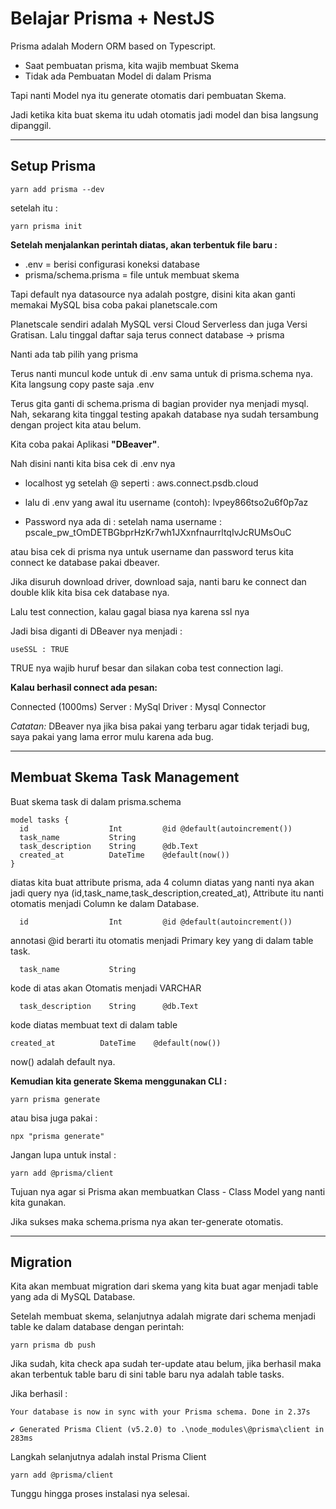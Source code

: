 # Belajar Prisma + NestJS

Prisma adalah Modern ORM based on Typescript.

- Saat pembuatan prisma, kita wajib membuat Skema
- Tidak ada Pembuatan Model di dalam Prisma

Tapi nanti Model nya itu generate otomatis dari pembuatan Skema.

Jadi ketika kita buat skema itu udah otomatis jadi model dan bisa langsung dipanggil.

---

## Setup Prisma

```
yarn add prisma --dev
```

setelah itu :

```
yarn prisma init
```


**Setelah menjalankan perintah diatas, akan terbentuk file baru :**

- .env = berisi configurasi koneksi database
- prisma/schema.prisma = file untuk membuat skema

Tapi default nya datasource nya adalah postgre, disini kita akan ganti memakai MySQL bisa coba pakai planetscale.com

Planetscale sendiri adalah MySQL versi Cloud Serverless dan juga Versi Gratisan.
Lalu tinggal daftar saja terus connect database -> prisma

Nanti ada tab pilih yang prisma

Terus nanti muncul kode untuk di .env sama untuk di prisma.schema nya.
Kita langsung copy paste saja .env

Terus gita ganti di schema.prisma di bagian provider nya menjadi mysql.
Nah, sekarang kita tinggal testing apakah database nya sudah tersambung dengan project kita atau belum.

Kita coba pakai Aplikasi **"DBeaver"**.


Nah disini nanti kita bisa cek di .env nya

* localhost yg setelah @ seperti :
aws.connect.psdb.cloud

* lalu di .env yang awal itu username (contoh):
lvpey866tso2u6f0p7az

* Password nya ada di : setelah nama username :
pscale_pw_tOmDETBGbprHzKr7wh1JXxnfnaurrltqIvJcRUMsOuC

atau bisa cek di prisma nya untuk username dan password
terus kita connect ke database pakai dbeaver.

Jika disuruh download driver, download saja, nanti baru ke connect dan double klik kita bisa cek database nya.

Lalu test connection, kalau gagal biasa nya karena ssl nya

Jadi bisa diganti di DBeaver nya menjadi :

```
useSSL : TRUE
```

TRUE nya wajib huruf besar dan silakan coba test connection lagi.


**Kalau berhasil connect ada pesan:**

Connected (1000ms)
Server : MySql
Driver : Mysql Connector

*Catatan:*
DBeaver nya jika bisa pakai yang terbaru agar tidak terjadi bug, saya pakai yang lama error mulu karena ada bug.

---

## Membuat Skema Task Management

Buat skema task di dalam prisma.schema

```
model tasks {
  id                  Int         @id @default(autoincrement())
  task_name           String 
  task_description    String      @db.Text
  created_at          DateTime    @default(now())
}

```

diatas kita buat attribute prisma, ada 4 column diatas yang nanti nya akan jadi query nya (id,task_name,task_description,created_at),
Attribute itu nanti otomatis menjadi Column ke dalam Database.

```
  id                  Int         @id @default(autoincrement())
```

annotasi @id berarti itu otomatis menjadi Primary key yang di dalam table task.

```
  task_name           String 
```
kode di atas akan Otomatis menjadi VARCHAR

```
  task_description    String      @db.Text
```

kode diatas membuat text di dalam table

```
created_at          DateTime    @default(now())
```
now() adalah default nya.

**Kemudian kita generate Skema menggunakan CLI :**

```
yarn prisma generate
```

atau bisa juga pakai :

```
npx "prisma generate"
```

Jangan lupa untuk instal :

```
yarn add @prisma/client
```

Tujuan nya agar si Prisma akan membuatkan Class - Class Model yang nanti kita gunakan.

Jika sukses maka schema.prisma nya akan ter-generate otomatis.

---

## Migration

Kita akan membuat migration dari skema yang kita buat agar menjadi table yang ada di MySQL Database.

Setelah membuat skema, selanjutnya adalah migrate dari schema menjadi table ke dalam database dengan perintah:

```
yarn prisma db push
```

Jika sudah, kita check apa sudah ter-update atau belum, jika berhasil maka akan terbentuk table baru di sini table baru nya adalah table tasks.

Jika berhasil :

```
Your database is now in sync with your Prisma schema. Done in 2.37s

✔ Generated Prisma Client (v5.2.0) to .\node_modules\@prisma\client in 283ms
```

Langkah selanjutnya adalah instal Prisma Client

```
yarn add @prisma/client
```

Tunggu hingga proses instalasi nya selesai.